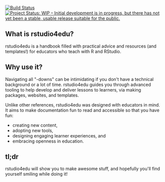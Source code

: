 [![Build Status](https://travis-ci.com/rstudio4edu/rstudio4edu-book.svg?branch=master)](https://travis-ci.com/rstudio4edu/rstudio4edu-book)
[![Project Status: WIP – Initial development is in progress, but there has not yet been a stable, usable release suitable for the public.](https://www.repostatus.org/badges/latest/wip.svg)](https://www.repostatus.org/#wip)

## What is rstudio4edu?
rstudio4edu is a handbook filled with practical advice and resources (and templates!) for educators who teach with R and RStudio.


## Why use it?
Navigating all "-downs" can be intimidating if you don't have a technical background or a lot of time. rstudio4edu guides you through advanced tooling to help develop and deliver lessons to learners, via making packages, websites, and templates.

Unlike other references, rstudio4edu was designed with educators in mind. It aims to make documentation fun to read and accessible so that you have fun:

* creating new content,
* adopting new tools,
* designing engaging learner experiences, and
* embracing openness in education.

## tl;dr
rstudio4edu will show you to make awesome stuff, and hopefully you'll find yourself smiling while doing it!
